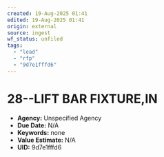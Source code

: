 ```yaml
---
created: 19-Aug-2025 01:41
edited: 19-Aug-2025 01:41
origin: external
source: ingest
wf_status: unfiled
tags:
  - "lead"
  - "rfp"
  - "9d7e1fffd6"
---
```


# 28--LIFT BAR FIXTURE,IN

- **Agency:** Unspecified Agency
- **Due Date:** N/A
- **Keywords:** none
- **Value Estimate:** N/A
- **UID:** 9d7e1fffd6
